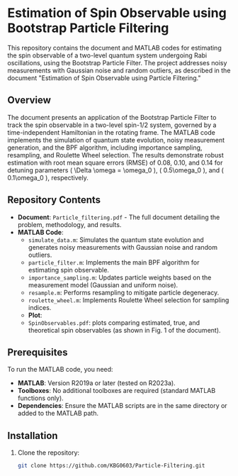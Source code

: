 # Estimation of Spin Observable using Bootstrap Particle Filtering

This repository contains the document and MATLAB codes for estimating the spin observable of a two-level quantum system undergoing Rabi oscillations, using the Bootstrap Particle Filter. The project addresses noisy measurements with Gaussian noise and random outliers, as described in the document "Estimation of Spin Observable using Particle Filtering."

## Overview

The document presents an application of the Bootstrap Particle Filter to track the spin observable in a two-level spin-1/2 system, governed by a time-independent Hamiltonian in the rotating frame. The MATLAB code implements the simulation of quantum state evolution, noisy measurement generation, and the BPF algorithm, including importance sampling, resampling, and Roulette Wheel selection. The results demonstrate robust estimation with root mean square errors (RMSE) of 0.08, 0.10, and 0.14 for detuning parameters \( \Delta \omega = \omega_0 \), \( 0.5\omega_0 \), and \( 0.1\omega_0 \), respectively.

## Repository Contents

- **Document**: `Particle_filtering.pdf` - The full document detailing the problem, methodology, and results.
- **MATLAB Code**:
  - `simulate_data.m`: Simulates the quantum state evolution and generates noisy measurements with Gaussian noise and random outliers.
  - `particle_filter.m`: Implements the main BPF algorithm for estimating spin observable.
  - `importance_sampling.m`: Updates particle weights based on the measurement model (Gaussian and uniform noise).
  - `resample.m`: Performs resampling to mitigate particle degeneracy.
  - `roulette_wheel.m`: Implements Roulette Wheel selection for sampling indices.
  - **Plot**:  
  - `SpinObservables.pdf`: plots comparing estimated, true, and theoretical spin observables (as shown in Fig. 1 of the document).

## Prerequisites

To run the MATLAB code, you need:
- **MATLAB**: Version R2019a or later (tested on R2023a).
- **Toolboxes**: No additional toolboxes are required (standard MATLAB functions only).
- **Dependencies**: Ensure the MATLAB scripts are in the same directory or added to the MATLAB path.

## Installation

1. Clone the repository:
   ```bash
   git clone https://github.com/KBG0603/Particle-Filtering.git
